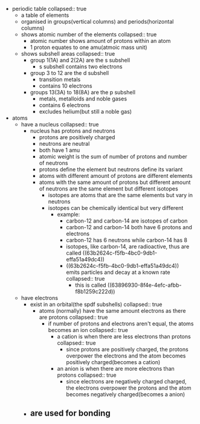 - periodic table
  collapsed:: true
	- a table of elements
	- organised in groups(vertical columns) and periods(horizontal columns)
	- shows atomic number of the elements
	  collapsed:: true
		- atomic number shows amount of protons within an atom
		- 1 proton equates to one amu(atmoic mass unit)
	- shows subshell areas
	  collapsed:: true
		- group 1(1A) and 2(2A) are the s subshell
			- s subshell contains two electrons
		- group 3 to 12 are the d subshell
			- transition metals
			- contains 10 electrons
		- groups 13(3A) to 18(8A) are the p subshell
			- metals, metalloids and noble gases
			- contains 6 electrons
			- excludes helium(but still a noble gas)
- atoms
	- have a nucleus
	  collapsed:: true
		- nucleus has protons and neutrons
			- protons are positively charged
			- neutrons are neutral
			- both have 1 amu
			- atomic weight is the sum of number of protons and number of neutrons
			- protons define the element but neutrons define its variant
			- atoms with different amount of protons are different elements
			- atoms with the same amount of protons but different amount of neutrons are the same element but different isotopes
				- isotopes are atoms that are the same elements but vary in neutrons
				- isotopes can be chemically identical but very different
					- example:
						- carbon-12 and carbon-14 are isotopes of carbon
						- carbon-12 and carbon-14 both have 6 protons and electrons
						- carbon-12 has 6 neutrons while carbon-14 has 8
						- isotopes, like carbon-14, are radioactive, thus are called ((63b2624c-f5fb-4bc0-9db1-effa51a49dc4))
						- ((63b2624c-f5fb-4bc0-9db1-effa51a49dc4)) emits particles and decay at a known rate
						  collapsed:: true
							- this is called ((63896930-8f4e-4efc-afbb-f8b1259c222d))
	- have electrons
		- exist in an orbital(the spdf subshells)
		  collapsed:: true
			- atoms (normally) have the same amount electrons as there are protons
			  collapsed:: true
				- if number of protons and electrons aren't equal, the atoms becomes an ion
				  collapsed:: true
					- a cation is when there are less electrons than protons
					  collapsed:: true
						- since protons are positively charged, the protons overpower the electrons and the atom becomes positively charged(becomes a cation)
					- an anion is when there are more electrons than protons
					  collapsed:: true
						- since electrons are negatively charged charged, the electrons overpower the protons and the atom becomes negatively charged(becomes a anion)
		- are used for bonding
			-
